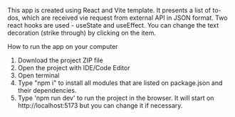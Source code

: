 

This app is created using React and Vite template. It presents a list of to-dos, which are received vie request from external API in JSON format. Two react hooks are used - useState and useEffect. You can change the text decoration (strike through) by clicking on the item.

How to run the app on your computer
   1. Download the project ZIP file
   2. Open the project with IDE/Code Editor
   3. Open terminal
   4. Type "npm i" to install all modules that are listed on package.json and their dependencies.
   5. Type 'npm run dev' to run the project in the browser. It will start on http://localhost:5173 but you can change it if necessary.


